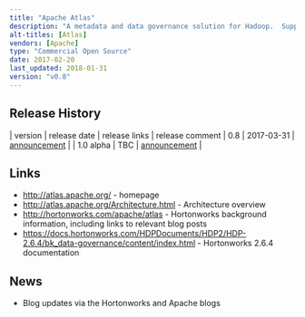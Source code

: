 ```yaml
---
title: "Apache Atlas"
description: "A metadata and data governance solution for Hadoop.  Supports an extensible metadata model with out of the box support for Hive datasets and data lineage from Hive queries and Sqoop imports, with limited support for Falcon, Storm and Kafka.  Allows datasets and data items to be tagged (and for these tags to be used for access control by Apache Ranger), and includes support for business taxonomies as a technical preview.  Implemented as a graph based database using Titan (which by default uses HBase and Solr), with a web based user interface and a REST API for searching and visualising/retrieving metadata, and Kafka topics for the ingest of metadata (primarily from hooks in metadata sources such as Hive or Sqoop) and the publishing of metadata change events.  Donated to the Apache Foundation in May 2015 by the Hortonworks Data Governance Initiative in partnership with Aetna, Merck, Target, Schlumberger and SAS, graduating in June 2017.  Has not yet reached a v1.0 milestone, but is still under active development."
alt-titles: [Atlas]
vendors: [Apache]
type: "Commercial Open Source"
date: 2017-02-20
last_updated: 2018-01-31
version: "v0.8"
---
```

## Release History

| version | release date | release links | release comment
| 0.8 | 2017-03-31 | [announcement](http://mail-archives.apache.org/mod_mbox/www-announce/201703.mbox/%3C8634D8C3-56D3-4E13-B292-B6C51F6AD5CC%40apache.org%3E) |
| 1.0 alpha | TBC | [announcement](http://mail-archives.apache.org/mod_mbox/www-announce/201801.mbox/%3CCAA%2BfxdWeTFSna5dfhmgnNiHU08hMMRJfhk%3DGNJOR30%3Db6Tnsxg%40mail.gmail.com%3E) |

## Links

* <http://atlas.apache.org/> - homepage
* <http://atlas.apache.org/Architecture.html> - Architecture overview
* <http://hortonworks.com/apache/atlas> - Hortonworks background information, including links to relevant blog posts
* <https://docs.hortonworks.com/HDPDocuments/HDP2/HDP-2.6.4/bk_data-governance/content/index.html> - Hortonworks 2.6.4 documentation

## News

* Blog updates via the Hortonworks and Apache blogs